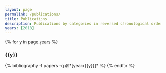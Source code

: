 ```yaml
---
layout: page
permalink: /publications/
title: Publications
description: Publications by categories in reversed chronological order. Generated by jekyll-scholar.
years: [2018]
---
```


{% for y in page.years %}
  <h3 class="year">{{y}}</h3>
  {% bibliography -f papers -q @*[year={{y}}]* %}
{% endfor %}
